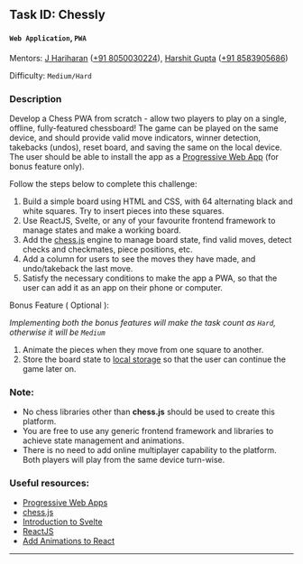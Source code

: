 ## Task ID: Chessly

#### `Web Application`, `PWA`

Mentors: [J Hariharan](https://github.com/j-hariharan/) ([+91 8050030224](https://wa.me/8050030224)), [Harshit Gupta](https://github.com/hgupta12/) ([+91 8583905686](https://wa.me/8583905686))

Difficulty: `Medium/Hard`

### Description

Develop a Chess PWA from scratch - allow two players to play on a single, offline, fully-featured chessboard! The game can be played on the same device, and should provide valid move indicators, winner detection, takebacks (undos), reset board, and saving the same on the local device. The user should be able to install the app as a [Progressive Web App](https://developer.mozilla.org/en-US/docs/Web/Progressive_web_apps) (for bonus feature only).

Follow the steps below to complete this challenge:

1. Build a simple board using HTML and CSS, with 64 alternating black and white squares. Try to insert pieces into these squares.
2. Use ReactJS, Svelte, or any of your favourite frontend framework to manage states and make a working board.
3. Add the [chess.js](https://github.com/jhlywa/chess.js/) engine to manage board state, find valid moves, detect checks and checkmates, piece positions, etc.
4. Add a column for users to see the moves they have made, and undo/takeback the last move.
5. Satisfy the necessary conditions to make the app a PWA, so that the user can add it as an app on their phone or computer.

Bonus Feature ( Optional ):

_Implementing both the bonus features will make the task count as `Hard`, otherwise it will be `Medium`_

1. Animate the pieces when they move from one square to another.
2. Store the board state to [local storage](https://developer.mozilla.org/en-US/docs/Web/API/Window/localStorage) so that the user can continue the game later on.

### Note:
- No chess libraries other than **chess.js** should be used to create this platform. 
- You are free to use any generic frontend framework and libraries to achieve state management and animations.
- There is no need to add online multiplayer capability to the platform. Both players will play from the same device turn-wise.


### Useful resources:

- [Progressive Web Apps](https://youtu.be/sFsRylCQblw?si=MEm9xAFhiy1jMWen)
- [chess.js](https://github.com/jhlywa/chess.js/)
- [Introduction to Svelte](https://learn.svelte.dev/tutorial/welcome-to-svelte)
- [ReactJS](https://react.dev/)
- [Add Animations to React](https://www.framer.com/motion/)

---
